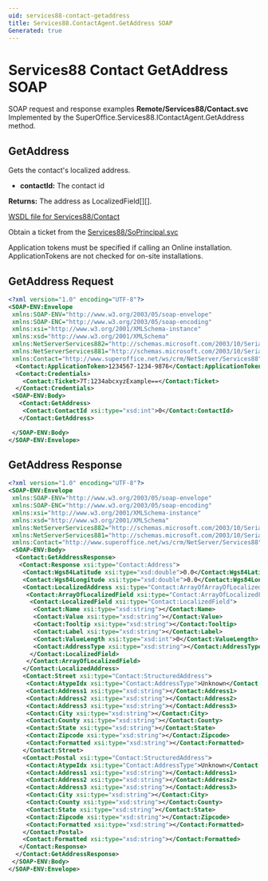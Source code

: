 ```yaml
---
uid: services88-contact-getaddress
title: Services88.ContactAgent.GetAddress SOAP
Generated: true
---
```


# Services88 Contact GetAddress SOAP

SOAP request and response examples **Remote/Services88/Contact.svc**
Implemented by the <see cref="M:SuperOffice.Services88.IContactAgent.GetAddress">SuperOffice.Services88.IContactAgent.GetAddress</see> method.

## GetAddress

Gets the contact's localized address.

* **contactId:** The contact id

**Returns:** The address as LocalizedField[][].


[WSDL file for Services88/Contact](../Services88-Contact.md)

Obtain a ticket from the [Services88/SoPrincipal.svc](../SoPrincipal/SoPrincipal.md)

Application tokens must be specified if calling an Online installation. ApplicationTokens are not checked for on-site installations.

## GetAddress Request

```xml
<?xml version="1.0" encoding="UTF-8"?>
<SOAP-ENV:Envelope
 xmlns:SOAP-ENV="http://www.w3.org/2003/05/soap-envelope"
 xmlns:SOAP-ENC="http://www.w3.org/2003/05/soap-encoding"
 xmlns:xsi="http://www.w3.org/2001/XMLSchema-instance"
 xmlns:xsd="http://www.w3.org/2001/XMLSchema"
 xmlns:NetServerServices882="http://schemas.microsoft.com/2003/10/Serialization/Arrays"
 xmlns:NetServerServices881="http://schemas.microsoft.com/2003/10/Serialization/"
 xmlns:Contact="http://www.superoffice.net/ws/crm/NetServer/Services88">
  <Contact:ApplicationToken>1234567-1234-9876</Contact:ApplicationToken>
  <Contact:Credentials>
    <Contact:Ticket>7T:1234abcxyzExample==</Contact:Ticket>
  </Contact:Credentials>
 <SOAP-ENV:Body>
   <Contact:GetAddress>
    <Contact:ContactId xsi:type="xsd:int">0</Contact:ContactId>
   </Contact:GetAddress>

 </SOAP-ENV:Body>
</SOAP-ENV:Envelope>

```


## GetAddress Response

```xml
<?xml version="1.0" encoding="UTF-8"?>
<SOAP-ENV:Envelope
 xmlns:SOAP-ENV="http://www.w3.org/2003/05/soap-envelope"
 xmlns:SOAP-ENC="http://www.w3.org/2003/05/soap-encoding"
 xmlns:xsi="http://www.w3.org/2001/XMLSchema-instance"
 xmlns:xsd="http://www.w3.org/2001/XMLSchema"
 xmlns:NetServerServices882="http://schemas.microsoft.com/2003/10/Serialization/Arrays"
 xmlns:NetServerServices881="http://schemas.microsoft.com/2003/10/Serialization/"
 xmlns:Contact="http://www.superoffice.net/ws/crm/NetServer/Services88">
 <SOAP-ENV:Body>
  <Contact:GetAddressResponse>
   <Contact:Response xsi:type="Contact:Address">
    <Contact:Wgs84Latitude xsi:type="xsd:double">0.0</Contact:Wgs84Latitude>
    <Contact:Wgs84Longitude xsi:type="xsd:double">0.0</Contact:Wgs84Longitude>
    <Contact:LocalizedAddress xsi:type="Contact:ArrayOfArrayOfLocalizedField">
     <Contact:ArrayOfLocalizedField xsi:type="Contact:ArrayOfLocalizedField">
      <Contact:LocalizedField xsi:type="Contact:LocalizedField">
       <Contact:Name xsi:type="xsd:string"></Contact:Name>
       <Contact:Value xsi:type="xsd:string"></Contact:Value>
       <Contact:Tooltip xsi:type="xsd:string"></Contact:Tooltip>
       <Contact:Label xsi:type="xsd:string"></Contact:Label>
       <Contact:ValueLength xsi:type="xsd:int">0</Contact:ValueLength>
       <Contact:AddressType xsi:type="xsd:string"></Contact:AddressType>
      </Contact:LocalizedField>
     </Contact:ArrayOfLocalizedField>
    </Contact:LocalizedAddress>
    <Contact:Street xsi:type="Contact:StructuredAddress">
     <Contact:AtypeIdx xsi:type="Contact:AddressType">Unknown</Contact:AtypeIdx>
     <Contact:Address1 xsi:type="xsd:string"></Contact:Address1>
     <Contact:Address2 xsi:type="xsd:string"></Contact:Address2>
     <Contact:Address3 xsi:type="xsd:string"></Contact:Address3>
     <Contact:City xsi:type="xsd:string"></Contact:City>
     <Contact:County xsi:type="xsd:string"></Contact:County>
     <Contact:State xsi:type="xsd:string"></Contact:State>
     <Contact:Zipcode xsi:type="xsd:string"></Contact:Zipcode>
     <Contact:Formatted xsi:type="xsd:string"></Contact:Formatted>
    </Contact:Street>
    <Contact:Postal xsi:type="Contact:StructuredAddress">
     <Contact:AtypeIdx xsi:type="Contact:AddressType">Unknown</Contact:AtypeIdx>
     <Contact:Address1 xsi:type="xsd:string"></Contact:Address1>
     <Contact:Address2 xsi:type="xsd:string"></Contact:Address2>
     <Contact:Address3 xsi:type="xsd:string"></Contact:Address3>
     <Contact:City xsi:type="xsd:string"></Contact:City>
     <Contact:County xsi:type="xsd:string"></Contact:County>
     <Contact:State xsi:type="xsd:string"></Contact:State>
     <Contact:Zipcode xsi:type="xsd:string"></Contact:Zipcode>
     <Contact:Formatted xsi:type="xsd:string"></Contact:Formatted>
    </Contact:Postal>
    <Contact:Formatted xsi:type="xsd:string"></Contact:Formatted>
   </Contact:Response>
  </Contact:GetAddressResponse>
 </SOAP-ENV:Body>
</SOAP-ENV:Envelope>

```

